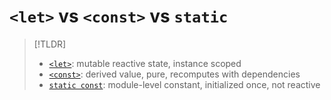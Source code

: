# `<let>` vs `<const>` vs `static`

> [!TLDR]
> - [`<let>`](../reference/core-tag.md#let): mutable reactive state, instance scoped
> - [`<const>`](../reference/core-tag.md#const): derived value, pure, recomputes with dependencies
> - [`static const`](../reference/language.md#static): module-level constant, initialized once, not reactive
